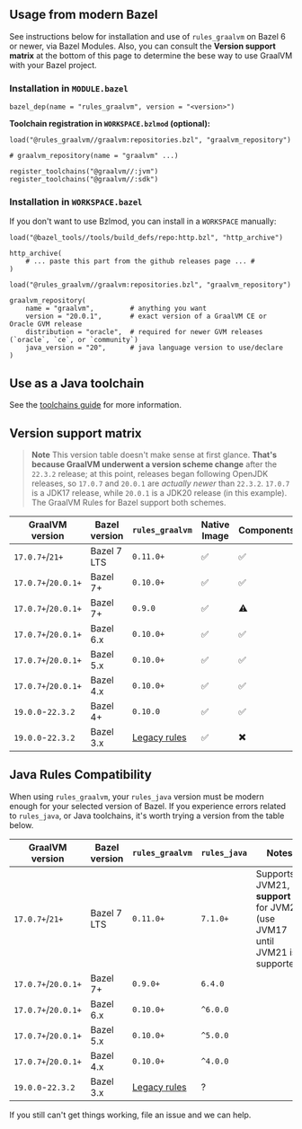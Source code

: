 ## Usage from modern Bazel

See instructions below for installation and use of `rules_graalvm` on Bazel 6 or newer, via Bazel Modules.
Also, you can consult the **Version support matrix** at the bottom of this page to determine the bese way to use GraalVM
with your Bazel project.

### Installation in `MODULE.bazel`

```starlark
bazel_dep(name = "rules_graalvm", version = "<version>")
```

**Toolchain registration in `WORKSPACE.bzlmod` (optional):**

```starlark
load("@rules_graalvm//graalvm:repositories.bzl", "graalvm_repository")

# graalvm_repository(name = "graalvm" ...)

register_toolchains("@graalvm//:jvm")
register_toolchains("@graalvm//:sdk")
```

### Installation in `WORKSPACE.bazel`

If you don't want to use Bzlmod, you can install in a `WORKSPACE` manually:

```starlark
load("@bazel_tools//tools/build_defs/repo:http.bzl", "http_archive")

http_archive(
    # ... paste this part from the github releases page ... #
)

load("@rules_graalvm//graalvm:repositories.bzl", "graalvm_repository")

graalvm_repository(
    name = "graalvm",         # anything you want
    version = "20.0.1",       # exact version of a GraalVM CE or Oracle GVM release
    distribution = "oracle",  # required for newer GVM releases (`oracle`, `ce`, or `community`)
    java_version = "20",      # java language version to use/declare
)
```

## Use as a Java toolchain

See the [toolchains guide](./toolchain.md) for more information.

## Version support matrix

> **Note**
> This version table doesn't make sense at first glance. **That's because GraalVM underwent a version scheme change**
> after the `22.3.2` release; at this point, releases began following OpenJDK releases, so `17.0.7` and `20.0.1` are
> _actually newer_ than `22.3.2`. `17.0.7` is a JDK17 release, while `20.0.1` is a JDK20 release (in this example). The
> GraalVM Rules for Bazel support both schemes.

| GraalVM version     | Bazel version | `rules_graalvm`   | Native Image | Components | Windows | Java Toolchains | Hermetic | Notes                                 |
| ------------------- | ------------- | ----------------- | ------------ | ---------- | ------- | --------------- | -------- | ------------------------------------- |
| `17.0.7+`/`21+`     | Bazel 7 LTS   | `0.11.0+`         | ✅           | ✅         | ✅      | ✅              | ✅       | Use this doc                          |
| `17.0.7+`/`20.0.1+` | Bazel 7+      | `0.10.0+`         | ✅           | ✅         | ✅      | ✅              | ✅       | Use this doc                          |
| `17.0.7+`/`20.0.1+` | Bazel 7+      | `0.9.0`           | ✅           | ⚠️         | ⚠️      | ✅              | ✅       | Use this doc                          |
| `17.0.7+`/`20.0.1+` | Bazel 6.x     | `0.10.0+`         | ✅           | ✅         | ✅      | ✅              | ✅       | Use this doc                          |
| `17.0.7+`/`20.0.1+` | Bazel 5.x     | `0.10.0+`         | ✅           | ✅         | ✖️      | ✅              | ✖️       | See [legacy Bazel](./legacy-bazel.md) |
| `17.0.7+`/`20.0.1+` | Bazel 4.x     | `0.10.0+`         | ✅           | ✅         | ✖️      | ✅              | ✖️       | See [legacy Bazel](./legacy-bazel.md) |
| `19.0.0`-`22.3.2`   | Bazel 4+      | `0.10.0`          | ✅           | ✅         | ✖️      | ✅              | ✖️       | See [legacy Bazel](./legacy-bazel.md) |
| `19.0.0`-`22.3.2`   | Bazel 3.x     | [Legacy rules][1] | ✅           | ✖️         | ✖️      | ✖️              | ✖️       | Use [`rules_graal`][1]                |

## Java Rules Compatibility

When using `rules_graalvm`, your `rules_java` version must be modern enough for your selected version of Bazel. If you experience
errors related to `rules_java`, or Java toolchains, it's worth trying a version from the table below.

| GraalVM version     | Bazel version | `rules_graalvm`   | `rules_java` | Notes                                                                         |
| ------------------- | ------------- | ----------------- | ------------ | ----------------------------------------------------------------------------- |
| `17.0.7+`/`21+`     | Bazel 7 LTS   | `0.11.0+`         | `7.1.0+`     | Supports JVM21, **no support** for JVM20 (use JVM17 until JVM21 is supported) |
| `17.0.7+`/`20.0.1+` | Bazel 7+      | `0.9.0+`          | `6.4.0`      |                                                                               |
| `17.0.7+`/`20.0.1+` | Bazel 6.x     | `0.10.0+`         | `^6.0.0`     |                                                                               |
| `17.0.7+`/`20.0.1+` | Bazel 5.x     | `0.10.0+`         | `^5.0.0`     |                                                                               |
| `17.0.7+`/`20.0.1+` | Bazel 4.x     | `0.10.0+`         | `^4.0.0`     |                                                                               |
| `19.0.0`-`22.3.2`   | Bazel 3.x     | [Legacy rules][1] | ?            |                                                                               |

If you still can't get things working, file an issue and we can help.

[1]: https://github.com/andyscott/rules_graal
